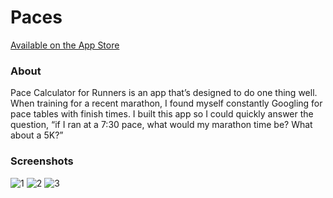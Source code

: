 # Paces

[Available on the App Store](https://apps.apple.com/us/app/pace-calculator-for-runners/id1464856286)

### About

Pace Calculator for Runners is an app that’s designed to do one thing well. When training for a recent marathon, I found myself constantly Googling for pace tables with finish times. I built this app so I could quickly answer the question, “if I ran at a 7:30 pace, what would my marathon time be? What about a 5K?”

### Screenshots

![1](https://is4-ssl.mzstatic.com/image/thumb/Purple123/v4/b7/46/c5/b746c500-cb69-9746-4742-f5904fe05496/pr_source.jpg/230x0w.jpg)
![2](https://is2-ssl.mzstatic.com/image/thumb/Purple123/v4/d0/46/34/d04634ca-4941-9798-b9f0-5f5a2c2e7cba/pr_source.jpg/230x0w.jpg)
![3](https://is5-ssl.mzstatic.com/image/thumb/Purple123/v4/08/ec/08/08ec0880-c68d-1411-f3de-53324cf1e288/pr_source.jpg/230x0w.jpg)
